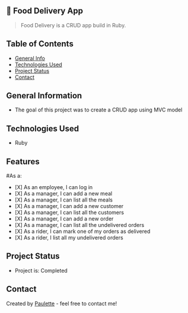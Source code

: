 
## 🍔 Food Delivery App
> Food Delivery is a CRUD app build in Ruby.


## Table of Contents
* [General Info](#general-information)
* [Technologies Used](#technologies-used)
* [Project Status](#project-status)
* [Contact](#contact)


## General Information
<ul><li>The goal of this project was to create a CRUD app using MVC model</li></ul>


## Technologies Used
<ul>
  <li>Ruby</li>
 </ul>
 
  



## Features

#As a: 
<ul>
<li>[X] As an employee, I can log in</li>
<li>[X] As a manager, I can add a new meal</li>
<li>[X] As a manager, I can list all the meals</li>
<li>[X] As a manager, I can add a new customer</li>
<li>[X] As a manager, I can list all the customers</li>
<li>[X] As a manager, I can add a new order</li>
<li>[X] As a manager, I can list all the undelivered orders</li>
<li>[X] As a rider, I can mark one of my orders as delivered</li>
<li>[X] As a rider, I list all my undelivered orders</li> </ul>
  
 






## Project Status
<ul>
<li>Project is: Completed</li></ul>





    
   


## Contact
Created by [Paulette](https://paulette-zaldivar-flores.netlify.app/) - feel free to contact me!





